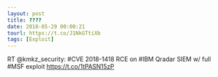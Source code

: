 ```yaml
---
layout: post
title: ????
date: 2018-05-29 00:00:21
tourl: https://t.co/J1NkGTtiXb
tags: [Exploit]
---
```

RT @kmkz_security: #CVE 2018-1418 RCE on #IBM Qradar SIEM  w/ full #MSF exploit   https://t.co/1tPASN15zP